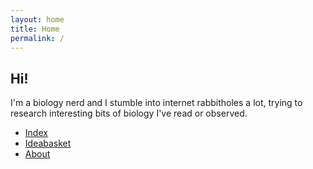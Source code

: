 ```yaml
---
layout: home
title: Home
permalink: /
---
```


## Hi! 

I'm a biology nerd and I stumble into internet rabbitholes a lot, trying to research interesting bits of biology I've read or observed. 

- [Index](/index/)
- [Ideabasket](/ideabasket/)
- [About](/about/)
